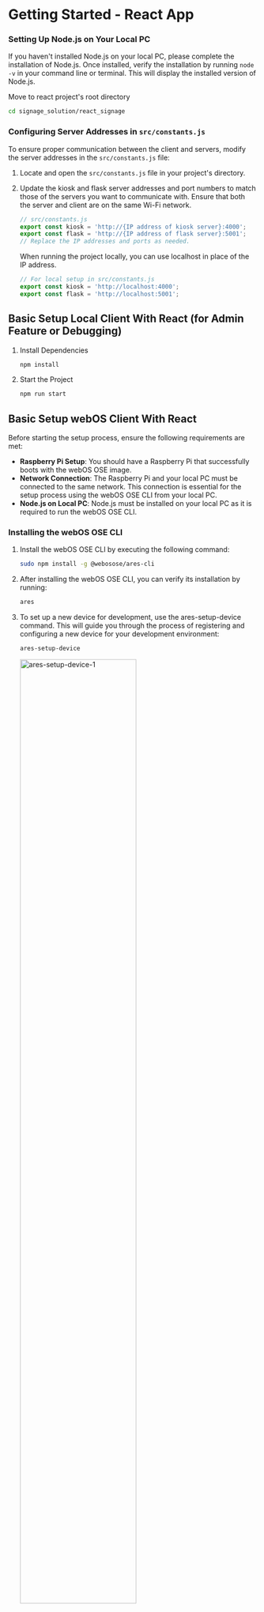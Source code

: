 # Getting Started - React App


### Setting Up Node.js on Your Local PC

If you haven't installed Node.js on your local PC, please complete the installation of Node.js.
Once installed, verify the installation by running `node -v` in your command line or terminal. This will display the installed version of Node.js.

Move to react project's root directory
```sh
cd signage_solution/react_signage
```

### Configuring Server Addresses in `src/constants.js`

To ensure proper communication between the client and servers, modify the server addresses in the `src/constants.js` file:

1. Locate and open the `src/constants.js` file in your project's directory.
   

2. Update the kiosk and flask server addresses and port numbers to match those of the servers you want to communicate with. Ensure that both the server and client are on the same Wi-Fi network.
   ```javascript
   // src/constants.js
   export const kiosk = 'http://{IP address of kiosk server}:4000';
   export const flask = 'http://{IP address of flask server}:5001';
   // Replace the IP addresses and ports as needed.
   ```
   When running the project locally, you can use localhost in place of the IP address.
   ```javascript
   // For local setup in src/constants.js
   export const kiosk = 'http://localhost:4000';
   export const flask = 'http://localhost:5001';
   ```

## **Basic Setup Local Client With React (for Admin Feature or Debugging)**


1. Install Dependencies
   ```sh
   npm install
   ```
2. Start the Project
   ```sh
   npm run start
   ```



## **Basic Setup webOS Client With React**

Before starting the setup process, ensure the following requirements are met:

- **Raspberry Pi Setup**: You should have a Raspberry Pi that successfully boots with the webOS OSE image.
- **Network Connection**: The Raspberry Pi and your local PC must be connected to the same network. This connection is essential for the setup process using the webOS OSE CLI from your local PC.
- **Node.js on Local PC**: Node.js must be installed on your local PC as it is required to run the webOS OSE CLI. 



### Installing the webOS OSE CLI

1. Install the webOS OSE CLI by executing the following command:
   ```sh
   sudo npm install -g @webosose/ares-cli
   ```

2. After installing the webOS OSE CLI, you can verify its installation by running:
   ```sh
   ares
   ```
3. To set up a new device for development, use the ares-setup-device command. This will guide you through the process of registering and configuring a new device for your development environment:
   ```sh
   ares-setup-device
   ```
   <img style="width: 70%;" alt="ares-setup-device-1" src="https://github.com/noFlowWater/signage_solution/assets/112642604/705017e4-0f6c-44df-9eca-9a349032aeb9">
   <img style="width: 70%;" alt="ares-setup-device-2" src="https://github.com/noFlowWater/signage_solution/assets/112642604/8bb00506-8c38-4717-977a-37b02b1d88fa">
   <img style="width: 70%;" alt="ares-setup-device-3" src="https://github.com/noFlowWater/signage_solution/assets/112642604/181cfcf9-93a7-42b8-8494-d5705648aacf">
   
   
4. To verify the devices that are already set up, use the following command:
   ```sh
   ares-install -D
   ```

<br/>This will list all the devices that have been set up and are ready for development.<br/>


### Deployment Script: deploy.sh

Before running the `deploy.sh` script, ensure you are in the root directory of the React project, which is the parent directory where the `build` will be created. The `deploy.sh` script automates the building and deploying process of the project.


#### Requirements
- The `deploy.sh` script should be located in the react project's root directory.
- An `icon.png` file should also be placed in the react project's root directory.
- Raspberry Pi with webOS set must be powered on
- The local PC (from which you are deploying) and the Raspberry Pi must be connected to the same network for successful deployment.

#### deploy.sh Script

The `deploy.sh` script performs the following actions:

- Builds the React project.
- Creates the appinfo.json file and copies the icon.png file into the build directory.
- Packages the application into an IPK file.
- Removes any existing installation of the app on the specified device.
- Installs and launches the new version of the app on the device.
- Opens the app inspector for debugging purposes.
- Cleans up by removing the build and IPK directories.

#### Script Usage
The script takes five arguments:

- Device name
- App ID
- App version
- Vendor name
- App title


5. Change its execution permission with the following command:
   ```sh
   chmod +x deploy.sh
   ```
6. To deploy your project, execute the deploy.sh script from the root directory of your React project:
   ```sh
   ./deploy.sh {DEVICE_NAME} {APP_ID} {APP_VERSION} {VENDOR_NAME} {APP_TITLE}
   ```
   example usage:
   ```sh
   ./deploy.sh jongmal kr.ac.knu.app.signage 1.0.0 "My Company" "new app"
   ```

<br/>
This script simplifies the deployment process, ensuring that your application is built, packaged, and deployed efficiently to your target device.

